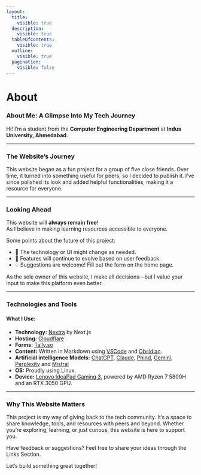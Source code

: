 ```yaml
---
layout:
  title:
    visible: true
  description:
    visible: true
  tableOfContents:
    visible: true
  outline:
    visible: true
  pagination:
    visible: false
---
```


# About

### About Me: A Glimpse Into My Tech Journey

Hi! I’m a student from the **Computer Engineering Department** at **Indus University, Ahmedabad**.

***

### The Website’s Journey

This website began as a fun project for a group of five close friends. Over time, it turned into something useful for peers, so I decided to publish it. I’ve since polished its look and added helpful functionalities, making it a resource for everyone.

***

### Looking Ahead

This website will **always remain free**!\
As I believe in making learning resources accessible to everyone.

Some points about the future of this project:

* 🚀 The technology or UI might change as needed.
* 🎨 Features will continue to evolve based on user feedback.
* 💡 Suggestions are welcome! Fill out the form on the home page.

As the sole owner of this website, I make all decisions—but I value your input to make this platform even better.

***

### Technologies and Tools

#### What I Use:

* **Technology:** [Nextra](https://nextra.site) by Next.js
* **Hosting:** [Cloudflare](https://cloudflare.com)
* **Forms:** [Tally.so](https://tally.so)
* **Content:** Written in Markdown using [VSCode](https://code.visualstudio.com/) and [Obsidian](https://obsidian.md).
* **Artificial intelligence Models:** [ChatGPT](https://chatgpt.com), [Claude](https://claude.ai), [Phind](https://phind.com), [Gemini](https://gemini.google.com), [Perplexity](https://perplexity.ai) and [Mistral](https://mistral.ai)
* **OS:** Proudly using Linux.
* **Device:** [Lenovo IdeaPad Gaming 3](https://www.lenovo.com/us/en/p/laptops/ideapad/ideapad-gaming-laptops/gaming-3-gen-6-\(15-amd\)/wmd00000479), powered by AMD Ryzen 7 5800H and an RTX 3050 GPU.

***

### Why This Website Matters

This project is my way of giving back to the tech community. It’s a space to share knowledge, tools, and resources with peers and beyond. Whether you’re exploring, learning, or just curious, this website is here to support you.

Have feedback or suggestions? Feel free to share your ideas through the Links Section.

Let’s build something great together!
